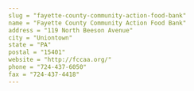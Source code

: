 ```yaml
---
slug = "fayette-county-community-action-food-bank"
name = "Fayette County Community Action Food Bank"
address = "119 North Beeson Avenue"
city = "Uniontown"
state = "PA"
postal = "15401"
website = "http://fccaa.org/"
phone = "724-437-6050"
fax = "724-437-4418"
---
```


